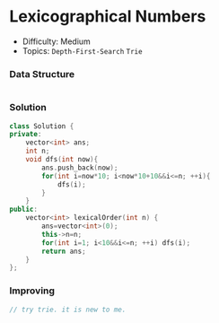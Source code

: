 # Lexicographical Numbers
- Difficulty: Medium
- Topics: `Depth-First-Search` `Trie`

### Data Structure
``` cpp
```

### Solution
``` cpp
class Solution {
private:
    vector<int> ans;
    int n;
    void dfs(int now){
        ans.push_back(now);
        for(int i=now*10; i<now*10+10&&i<=n; ++i){
            dfs(i);
        }
    }
public:
    vector<int> lexicalOrder(int n) {
        ans=vector<int>(0);
        this->n=n;
        for(int i=1; i<10&&i<=n; ++i) dfs(i);
        return ans;
    }
};
```

### Improving
``` cpp
// try trie. it is new to me.
```